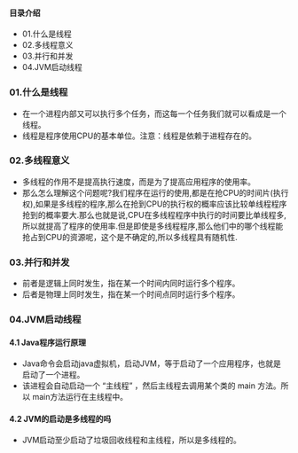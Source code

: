 #### 目录介绍
- 01.什么是线程
- 02.多线程意义
- 03.并行和并发
- 04.JVM启动线程




### 01.什么是线程
- 在一个进程内部又可以执行多个任务，而这每一个任务我们就可以看成是一个线程。
- 线程是程序使用CPU的基本单位。注意：线程是依赖于进程存在的。



### 02.多线程意义
- 多线程的作用不是提高执行速度，而是为了提高应用程序的使用率。
- 那么怎么理解这个问题呢?我们程序在运行的使用,都是在抢CPU的时间片(执行权),如果是多线程的程序,那么在抢到CPU的执行权的概率应该比较单线程程序抢到的概率要大.那么也就是说,CPU在多线程程序中执行的时间要比单线程多,所以就提高了程序的使用率.但是即使是多线程程序,那么他们中的哪个线程能抢占到CPU的资源呢，这个是不确定的,所以多线程具有随机性.



### 03.并行和并发
- 前者是逻辑上同时发生，指在某一个时间内同时运行多个程序。
- 后者是物理上同时发生，指在某一个时间点同时运行多个程序。



### 04.JVM启动线程
#### 4.1 Java程序运行原理
- Java命令会启动java虚拟机，启动JVM，等于启动了一个应用程序，也就是启动了一个进程。
- 该进程会自动启动一个 “主线程” ，然后主线程去调用某个类的 main 方法。所以 main方法运行在主线程中。



#### 4.2 JVM的启动是多线程的吗
- JVM启动至少启动了垃圾回收线程和主线程，所以是多线程的。

